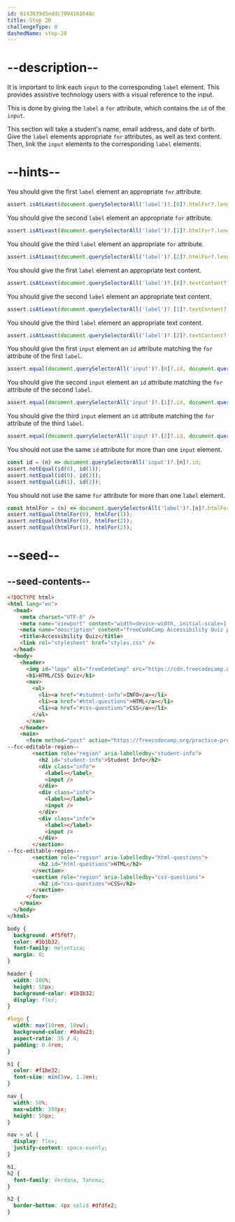 ```yaml
---
id: 6143639d5eddc7094161648c
title: Step 20
challengeType: 0
dashedName: step-20
---
```


# --description--

It is important to link each `input` to the corresponding `label` element. This provides assistive technology users with a visual reference to the input.

This is done by giving the `label` a `for` attribute, which contains the `id` of the `input`.

This section will take a student's name, email address, and date of birth. Give the `label` elements appropriate `for` attributes, as well as text content. Then, link the `input` elements to the corresponding `label` elements.

# --hints--

You should give the first `label` element an appropriate `for` attribute.

```js
assert.isAtLeast(document.querySelectorAll('label')?.[0]?.htmlFor?.length, 1);
```

You should give the second `label` element an appropriate `for` attribute.

```js
assert.isAtLeast(document.querySelectorAll('label')?.[1]?.htmlFor?.length, 1);
```

You should give the third `label` element an appropriate `for` attribute.

```js
assert.isAtLeast(document.querySelectorAll('label')?.[2]?.htmlFor?.length, 1);
```

You should give the first `label` element an appropriate text content.

```js
assert.isAtLeast(document.querySelectorAll('label')?.[0]?.textContent?.length, 1);
```

You should give the second `label` element an appropriate text content.

```js
assert.isAtLeast(document.querySelectorAll('label')?.[1]?.textContent?.length, 1);
```

You should give the third `label` element an appropriate text content.

```js
assert.isAtLeast(document.querySelectorAll('label')?.[2]?.textContent?.length, 1);
```

You should give the first `input` element an `id` attribute matching the `for` attribute of the first `label`.

```js
assert.equal(document.querySelectorAll('input')?.[0]?.id, document.querySelectorAll('label')?.[0]?.htmlFor);
```

You should give the second `input` element an `id` attribute matching the `for` attribute of the second `label`.

```js
assert.equal(document.querySelectorAll('input')?.[1]?.id, document.querySelectorAll('label')?.[1]?.htmlFor);
```

You should give the third `input` element an `id` attribute matching the `for` attribute of the third `label`.

```js
assert.equal(document.querySelectorAll('input')?.[2]?.id, document.querySelectorAll('label')?.[2]?.htmlFor);
```

You should not use the same `id` attribute for more than one `input` element.

```js
const id = (n) => document.querySelectorAll('input')?.[n]?.id;
assert.notEqual(id(0), id(1));
assert.notEqual(id(0), id(2));
assert.notEqual(id(1), id(2));
```

You should not use the same `for` attribute for more than one `label` element.

```js
const htmlFor = (n) => document.querySelectorAll('label')?.[n]?.htmlFor;
assert.notEqual(htmlFor(0), htmlFor(1));
assert.notEqual(htmlFor(0), htmlFor(2));
assert.notEqual(htmlFor(1), htmlFor(2));
```

# --seed--

## --seed-contents--

```html
<!DOCTYPE html>
<html lang="en">
  <head>
    <meta charset="UTF-8" />
    <meta name="viewport" content="width=device-width, initial-scale=1.0" />
    <meta name="description" content="freeCodeCamp Accessibility Quiz practice project" />
    <title>Accessibility Quiz</title>
    <link rel="stylesheet" href="styles.css" />
  </head>
  <body>
    <header>
      <img id="logo" alt="freeCodeCamp" src="https://cdn.freecodecamp.org/platform/universal/fcc_primary.svg">
      <h1>HTML/CSS Quiz</h1>
      <nav>
        <ul>
          <li><a href="#student-info">INFO</a></li>
          <li><a href="#html-questions">HTML</a></li>
          <li><a href="#css-questions">CSS</a></li>
        </ul>
      </nav>
    </header>
    <main>
      <form method="post" action="https://freecodecamp.org/practice-project/accessibility-quiz">
--fcc-editable-region--
        <section role="region" aria-labelledby="student-info">
          <h2 id="student-info">Student Info</h2>
          <div class="info">
            <label></label>
            <input />
          </div>
          <div class="info">
            <label></label>
            <input />
          </div>
          <div class="info">
            <label></label>
            <input />
          </div>
        </section>
--fcc-editable-region--
        <section role="region" aria-labelledby="html-questions">
          <h2 id="html-questions">HTML</h2>
        </section>
        <section role="region" aria-labelledby="css-questions">
          <h2 id="css-questions">CSS</h2>
        </section>
      </form>
    </main>
  </body>
</html>

```

```css
body {
  background: #f5f6f7;
  color: #1b1b32;
  font-family: Helvetica;
  margin: 0;
}

header {
  width: 100%;
  height: 50px;
  background-color: #1b1b32;
  display: flex;
}

#logo {
  width: max(10rem, 18vw);
  background-color: #0a0a23;
  aspect-ratio: 35 / 4;
  padding: 0.4rem;
}

h1 {
  color: #f1be32;
  font-size: min(5vw, 1.2em);
}

nav {
  width: 50%;
  max-width: 300px;
  height: 50px;
}

nav > ul {
  display: flex;
  justify-content: space-evenly;
}

h1,
h2 {
  font-family: Verdana, Tahoma;
}

h2 {
  border-bottom: 4px solid #dfdfe2;
}

```
